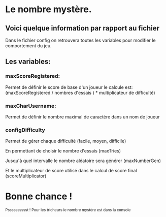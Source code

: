 # Le nombre mystère.

## Voici quelque information par rapport au fichier

Dans le fichier config on retrouvera toutes les variables pour modifier le comportement du jeu.

## Les variables:

### maxScoreRegistered:

Permet de définir le score de base d'un joueur 
le calcule est:
(maxScoreRegistered / nombres d'essais ) * multiplicateur de difficulté)

### maxCharUsername:

Permet de définir le nombre maximal de caractère dans un nom de joueur


### configDifficulty

Permet de gérer chaque difficulté (facile, moyen, difficile) 

En permettant de choisir le nombre d'essais (maxTries) 

Jusqu'à quel intervalle le nombre aléatoire sera générer (maxNumberGen)

Et le multiplicateur de score utilisé dans le calcul de score final (scoreMultiplicator)


# Bonne chance !

<sub>Psssssssssst ! Pour les tricheurs le nombre mystère est dans la console</sub>


